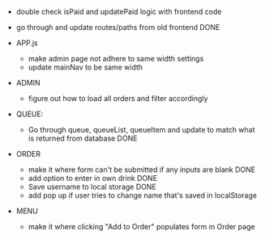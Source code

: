 <!-- BACKEND -->
- double check isPaid and updatePaid logic with frontend code

<!-- FRONTEND -->
- go through and update routes/paths from old frontend DONE
- APP.js
    - make admin page not adhere to same width settings
    - update mainNav to be same width

- ADMIN
    - figure out how to load all orders and filter accordingly

- QUEUE:
    - Go through queue, queueList, queueItem and update to match what is returned from database DONE

- ORDER
    - make it where form can't be submitted if any inputs are blank DONE
    - add option to enter in own drink DONE
    - Save username to local storage DONE
    - add pop up if user tries to change name that's saved in localStorage

- MENU
    - make it where clicking "Add to Order" populates form in Order page 